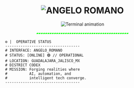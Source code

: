 <p align="center">
  <h1 align="center">
    <img src="https://readme-typing-svg.demolab.com?font=Fira+Code&weight=600&size=32&duration=4000&pause=1000&color=FF00FF&center=true&vCenter=true&width=480&lines=%3E%3E%3E_ANGELO_ROMANO" alt="ANGELO ROMANO" />
  </h1>
</p>
<p align="center">
  <img src="https://readme-typing-svg.demolab.com?font=Fira+Code&pause=1000&color=00FF00&center=true&vCenter=true&width=600&lines=%3E_INITIATING_SEQUENCE...;%3E%3E_NETRUNNER_PROTOCOLS_ONLINE...;%3E%3E%3E_BUILDING_THE_FUTURE_FROM_GDL...;%3E%3E%3E%3E_SYSTEMS_ARE_GO%21" alt="Terminal animation" />
</p>
<p align="center">
  <code style="color:#00FF00;">▰▰▰▰▰▰▰▰▰▰▰▰▰▰▰▰▰▰▰▰▰▰▰▰▰▰▰▰▰▰▰▰▰▰▰▰▰▰▰▰▰▰</code>
</p>

```terminal
⚙️ |  OPERATIVE STATUS
----------------------------------
# INTERFACE: ANGELO_ROMANO
# STATUS: [ONLINE] 🟢 // OPERATIONAL
# LOCATION: GUADALAJARA_JALISCO_MX
# DISTRICT CODEX
# MISSION: Forging realities where 
#          AI, automation, and 
#          intelligent tech converge.
----------------------------------
